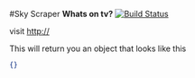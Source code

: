 #Sky Scraper
**Whats on tv?** [![Build Status](https://dev.azure.com/bernardmordan/sky-scraper/_apis/build/status/bmordan.sky-scraper?branchName=master)](https://dev.azure.com/bernardmordan/sky-scraper/_build/latest?definitionId=1&branchName=master)

visit [http://](here)

This will return you an object that looks like this

```json
{}
```
